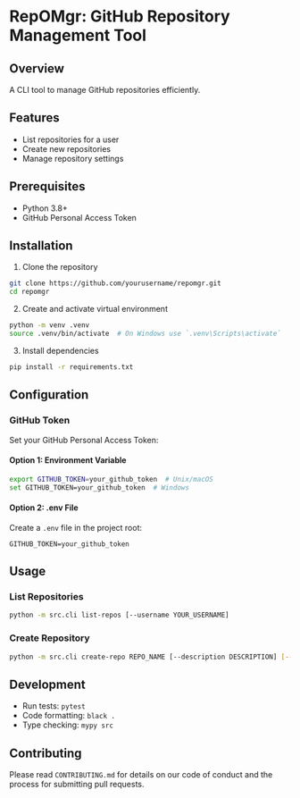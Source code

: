 # RepOMgr: GitHub Repository Management Tool

## Overview
A CLI tool to manage GitHub repositories efficiently.

## Features
- List repositories for a user
- Create new repositories
- Manage repository settings

## Prerequisites
- Python 3.8+
- GitHub Personal Access Token

## Installation

1. Clone the repository
```bash
git clone https://github.com/yourusername/repomgr.git
cd repomgr
```

2. Create and activate virtual environment
```bash
python -m venv .venv
source .venv/bin/activate  # On Windows use `.venv\Scripts\activate`
```

3. Install dependencies
```bash
pip install -r requirements.txt
```

## Configuration

### GitHub Token
Set your GitHub Personal Access Token:

#### Option 1: Environment Variable
```bash
export GITHUB_TOKEN=your_github_token  # Unix/macOS
set GITHUB_TOKEN=your_github_token  # Windows
```

#### Option 2: .env File
Create a `.env` file in the project root:
```
GITHUB_TOKEN=your_github_token
```

## Usage

### List Repositories
```bash
python -m src.cli list-repos [--username YOUR_USERNAME]
```

### Create Repository
```bash
python -m src.cli create-repo REPO_NAME [--description DESCRIPTION] [--private]
```

## Development
- Run tests: `pytest`
- Code formatting: `black .`
- Type checking: `mypy src`

## Contributing
Please read `CONTRIBUTING.md` for details on our code of conduct and the process for submitting pull requests.
